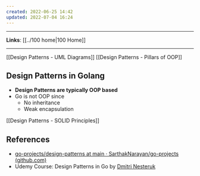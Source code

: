 ```yaml
---
created: 2022-06-25 14:42
updated: 2022-07-04 16:24
---
```

---
**Links**: [[../100 home|100 Home]]

---
[[Design Patterns - UML Diagrams]]
[[Design Patterns - Pillars of OOP]]

## Design Patterns in Golang
- **Design Patterns are typically OOP based**
- Go is not OOP since
	- No inheritance 
	- Weak encapsulation

[[Design Patterns - SOLID Principles]]

## References
- [go-projects/design-patterns at main · SarthakNarayan/go-projects (github.com)](https://github.com/SarthakNarayan/go-projects/tree/main/design-patterns)
- Udemy Course: Design Patterns in Go by [Dmitri Nesteruk](https://www.udemy.com/user/dmitrinesteruk/)
